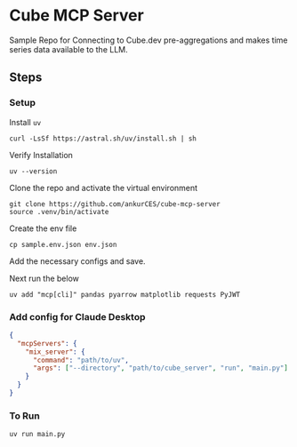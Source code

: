 <!-- -->

# Cube MCP Server

Sample Repo for Connecting to Cube.dev pre-aggregations and makes time series data available to the LLM.

<!--  -->

## Steps

### Setup

Install `uv`

``` shell
curl -LsSf https://astral.sh/uv/install.sh | sh
```

Verify Installation
``` shell
uv --version
```

Clone the repo and activate the virtual environment

``` shell
git clone https://github.com/ankurCES/cube-mcp-server
source .venv/bin/activate
```

Create the env file

``` shell 
cp sample.env.json env.json
```

Add the necessary configs and save.

Next run the below

``` shell
uv add "mcp[cli]" pandas pyarrow matplotlib requests PyJWT
```

### Add config for Claude Desktop

```json
{
  "mcpServers": {
    "mix_server": {
      "command": "path/to/uv",
      "args": ["--directory", "path/to/cube_server", "run", "main.py"]
    }
  }
}
```

### To Run

``` shell
uv run main.py
```
